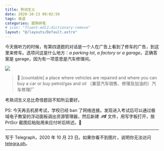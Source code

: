 ```yaml
---
title: 熟词生义
date: 2020-10-23 00:02:59
tags: 英语
categories: 题隙碎笔
# icon: "fluent-mdl2:dictionary-remove"
layout: "@/layouts/Default.astro"
---
```


今天做听力的时候，有第四道题的对话是一个人在广告上看到了修车的广告，到这里来修车。选项问这是什么地方：_a_ _parking_ _lot_, _a_ _factory_ or _a_ <em>garage</em>。正确答案是 garage，因为有一项意思是汽车修理间。

![](https://telegra.ph/file/57851e6d307334d61c712.png)

> 🔑 [countable] a place where vehicles are repaired and where you can buy a car or buy petrol/gas and oil （兼营汽车销售、修理及加油的）汽车修理厂

考熟词生义总比奇怪题目不知所云要好。

PS: 今天再去机房考试，学校已经 ban 了网络连接。发现进入考试后可以通过极域电子教室的浮动面板调出资源管理器，然后新建 .**rtf** 文件，用写字板打开，按 PrtScr 截图后粘贴用来应付听后转述。📝

* * *

写于 Telegraph，2020 年 10 月 23 日。如果你看不到图片，说明你无法访问 [telegra.ph](https://telegra.ph)。
